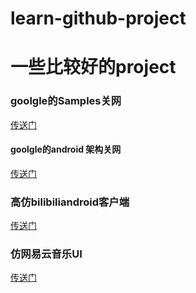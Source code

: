 # learn-github-project
<h1>一些比较好的project </h1>
<h3>goolgle的Samples关网 </h3>
<a href="https://github.com/googlesamples?page=1"> 传送门</a>
<h4>goolgle的android 架构关网 </h4>
<a href="https://github.com/googlesamples/android-architecture"> 传送门</a>
<h3>高仿bilibiliandroid客户端</h3>
<a href="https://github.com/HotBitmapGG/bilibili-android-client">传送门</a>
<h3>仿网易云音乐UI</h3>
<a href="https://github.com/youlookwhat/CloudReader">传送门</a>

<h3></h3>
<a href=""></a>

<h3></h3>
<a href=""></a>
